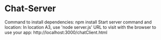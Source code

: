 # Chat-Server
Command to install dependencies: npm install
Start server command and location: In location A3, use 'node server.js'
URL to visit with the browser to use your app: http://localhost:3000/chatClient.html